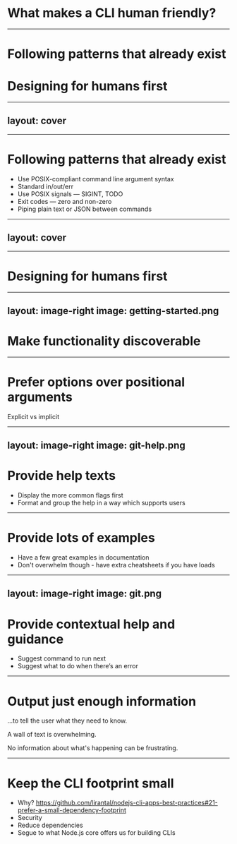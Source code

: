 # What makes a CLI human friendly?

---

# Following patterns that already exist

# Designing for humans first

---
## layout: cover
---
# Following patterns that already exist

<v-clicks>

- Use POSIX-compliant command line argument syntax
- Standard in/out/err
- Use POSIX signals — SIGINT, TODO
- Exit codes — zero and non-zero
- Piping plain text or JSON between commands

</v-clicks>

<!-- - Follow the conventions of the Unix environment
- There are over 40 years of CLI design conventions that we can draw upon
- Following these conventions provides a strong technical foundation
- Makes a CLI intuitive and guessable
- Makes users efficient -->




---
## layout: cover
---

# Designing for humans first

---
layout: image-right
image: getting-started.png
---

# Make functionality discoverable



---

# Prefer options over positional arguments

<div></div>
Explicit vs implicit

<!-- TODO: Example -->

---
layout: image-right
image: git-help.png
---

# Provide help texts

- Display the more common flags first
- Format and group the help in a way which supports users


---

# Provide lots of examples

- Have a few great examples in documentation
- Don't overwhelm though - have extra cheatsheets if you have loads


---
layout: image-right
image: git.png
---
# Provide contextual help and guidance

- Suggest command to run next
- Suggest what to do when there’s an error



---

# Output just enough information

...to tell the user what they need to know.

A wall of text is overwhelming.

No information about what's happening can be frustrating.

<!-- TODO: Example -->

---

# Keep the CLI footprint small

- Why? https://github.com/lirantal/nodejs-cli-apps-best-practices#21-prefer-a-small-dependency-footprint
- Security
- Reduce dependencies
- Segue to what Node.js core offers us for building CLIs
